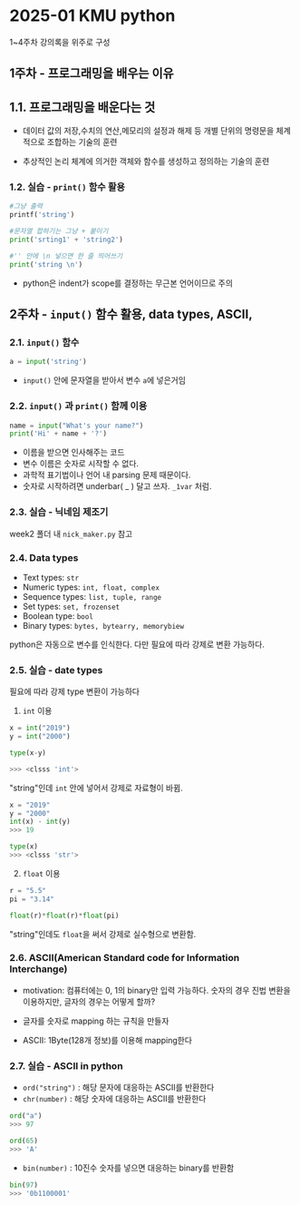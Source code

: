 2025-01 KMU python
=============

1~4주차 강의록을 위주로 구성



## 1주차 - 프로그래밍을 배우는 이유
## 1.1. 프로그래밍을 배운다는 것

* 데이터 값의 저장,수치의 연산,메모리의 설정과 해제 등 개별 단위의 명령문을 체계적으로 조합하는 기술의 훈련

*  추상적인 논리 체계에 의거한 객체와 함수를 생성하고 정의하는 기술의 훈련
  

### 1.2. 실습 - ```print()``` 함수 활용

```python
#그냥 출력
printf('string')

#문자열 합하기는 그냥 + 붙이기
print('srting1' + 'string2')

#'' 안에 \n 넣으면 한 줄 띄어쓰기
print('string \n')
```

* python은 indent가 scope를 결정하는 무근본 언어이므로 주의

## 2주차 - ```input()``` 함수 활용, data types, ASCII, 

### 2.1.  ```input()``` 함수

```python
a = input('string')
```

* ```input()``` 안에 문자열을 받아서 변수 ```a```에 넣은거임

### 2.2. ```input()``` 과 ```print()``` 함께 이용

```python
name = input("What's your name?")
print('Hi' + name + '?')
```
* 이름을 받으면 인사해주는 코드
* 변수 이름은 숫자로 시작할 수 없다. 
* 과학적 표기법이나 언어 내 parsing 문제 때문이다.
*  숫자로 시작하려면 underbar( _ ) 달고 쓰자. ```_1var``` 처럼.


### 2.3. 실습 - 닉네임 제조기

week2 폴더 내 ```nick_maker.py``` 참고

### 2.4. Data types 

* Text types: ```str```
* Numeric types: ```int, float, complex```
* Sequence types: ```list, tuple, range```
* Set types: ```set, frozenset```
* Boolean type: ```bool```
* Binary types: ```bytes, bytearry, memorybiew```

python은 자동으로 변수를 인식한다. 다만 필요에 따라 강제로 변환 가능하다. 

### 2.5. 실습 - date types

필요에 따라 강제 type 변환이 가능하다

1. ```int``` 이용
```python
x = int("2019")
y = int("2000")

type(x-y)

>>> <clsss 'int'>
```
"string"인데 ```int``` 안에 넣어서 강제로 자료형이 바뀜.

```python
x = "2019"
y = "2000"
int(x) - int(y)
>>> 19

type(x)
>>> <clsss 'str'>
```

2. ```float``` 이용
```python
r = "5.5"
pi = "3.14"

float(r)*float(r)*float(pi)
```

"string"인데도 ```float```을 써서 강제로 실수형으로 변환함.

### 2.6. ASCII(American Standard code for Information Interchange)

* motivation: 컴퓨터에는 0, 1의 binary만 입력 가능하다. 숫자의 경우 진법 변환을 이용하지만, 글자의 경우는 어떻게 할까?

* 글자를 숫자로 mapping 하는 규칙을 만들자

* ASCII: 1Byte(128개 정보)를 이용해 mapping한다

### 2.7. 실습 - ASCII in python

* ```ord("string")``` : 해당 문자에 대응하는 ASCII를 반환한다
* ```chr(number)``` : 해당 숫자에 대응하는 ASCII를 반환한다

```python
ord("a")
>>> 97

ord(65)
>>> 'A'
```

* ```bin(number)``` : 10진수 숫자를 넣으면 대응하는 binary를 반환함
```python
bin(97)
>>> '0b1100001'
```